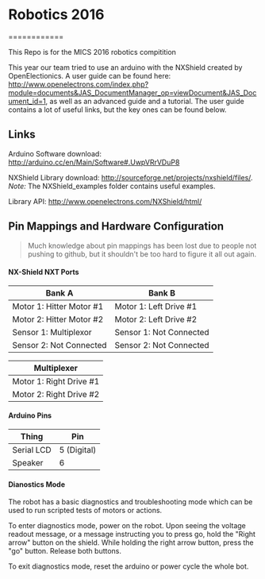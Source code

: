 # Robotics 2016
============

This Repo is for the MICS 2016 robotics compitition

This year our team tried to use an arduino with the NXShield created by OpenElectionics.
A user guide can be found here: http://www.openelectrons.com/index.php?module=documents&JAS_DocumentManager_op=viewDocument&JAS_Document_id=1, as well as an advanced guide and a tutorial.
The user guide contains a lot of useful links, but the key ones can be found below.

## Links

Arduino Software download: http://arduino.cc/en/Main/Software#.UwpVRrVDuP8

NXShield Library download: http://sourceforge.net/projects/nxshield/files/. _Note:_ The NXShield_examples folder contains useful examples.

Library API: http://www.openelectrons.com/NXShield/html/

## Pin Mappings and Hardware Configuration

> Much knowledge about pin mappings has been lost due to people not pushing to github, but it shouldn't be
too hard to figure it all out again.

#### NX-Shield NXT Ports
|Bank A                             | Bank B                              |
| --------------------------------- | ----------------------------------- |
| Motor 1: Hitter Motor #1          | Motor 1: Left Drive #1              |
| Motor 2: Hitter Motor #2          | Motor 2: Left Drive #2              |
| Sensor 1: Multiplexor             | Sensor 1: Not Connected             |
| Sensor 2: Not Connected           | Sensor 2: Not Connected             |

| Multiplexer             | 
| ----------------------- |
| Motor 1: Right Drive #1 |
| Motor 2: Right Drive #2 |

#### Arduino Pins
|Thing          |Pin             |
|---------------|----------------|
|Serial LCD     |5 (Digital)     |
|Speaker        |6               |

#### Dianostics Mode
The robot has a basic diagnostics and troubleshooting mode which can be used to run scripted tests of motors or actions.

To enter diagnostics mode, power on the robot. Upon seeing the voltage readout message, or a
message instructing you to press go, hold the "Right arrow" button on the shield. While holding the right arrow button, press the "go" button. Release both buttons.

To exit diagnostics mode, reset the arduino or power cycle the whole bot.






